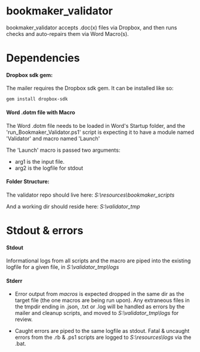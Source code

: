 # bookmaker_validator
bookmaker_validator accepts .doc(x) files via Dropbox, and then runs checks and auto-repairs them via Word Macro(s).

# Dependencies
#### Dropbox sdk gem:
The mailer requires the Dropbox sdk gem.  It can be installed like so:

`gem install dropbox-sdk`

#### Word .dotm file with Macro
The Word .dotm file needs to be loaded in Word's Startup folder, and the 'run_Bookmaker_Validator.ps1' script is expecting it to have a module named 'Validator' and macro named 'Launch'

The 'Launch' macro is passed two arguments:
* arg1 is the input file.
* arg2 is the logfile for stdout

#### Folder Structure:
The validator repo should live here:
*S:\resources\bookmaker_scripts*

And a working dir should reside here:
*S:\validator_tmp*


# Stdout & errors
#### Stdout
Informational logs from all scripts and the macro are piped into the existing logfile for a given file, in *S:\validator_tmp\logs*

#### Stderr
* Error output from *macros* is expected dropped in the same dir as the target file (the one macros are being run upon).
Any extraneous files in the tmpdir ending in .json, .txt or .log will be handled as errors by the mailer and cleanup scripts, and moved to *S:\validator_tmp\logs* for review.

* Caught errors are piped to the same logfile as stdout.  Fatal & uncaught errors from the .rb & .ps1 scripts are logged to *S:\resources\logs* via the .bat.
